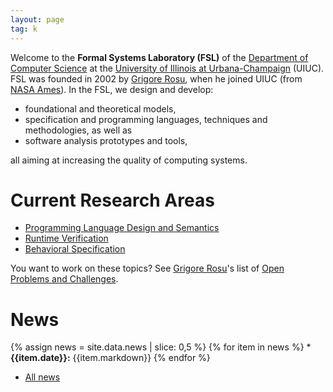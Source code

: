 ```yaml
---
layout: page
tag: k
---
```


Welcome to the **Formal Systems Laboratory (FSL)** of the [Department of Computer
Science] at the [University of Illinois at Urbana-Champaign] (UIUC). FSL was
founded in 2002 by [Grigore Rosu](/fsl//people/grigore-rosu/index.html), when he joined UIUC 
(from [NASA Ames](http://www.nasa.gov/centers/ames/home/index.html)). 
In the FSL, we design and develop:

-   foundational and theoretical models,
-   specification and programming languages, techniques and methodologies,
    as well as
-   software analysis prototypes and tools,

all aiming at increasing the quality of computing systems. 

# Current Research Areas

- [Programming Language Design and Semantics](/fsl//projects/pl/index.html)
- [Runtime Verification](/fsl//projects/rv/index.html)
- [Behavioral Specification](/fsl//projects/circ/index.html)

You want to work on these topics? See [Grigore Rosu](/fsl//people/grigore-rosu/index.html)'s list of [Open Problems and Challenges](/fsl//other-pages/open-problems.html).

# News

{% assign news = site.data.news | slice: 0,5 %}
{% for item in  news %} * **{{item.date}}:** {{item.markdown}}
{% endfor %} <!--  -->
* [All news](/fsl/news.html)


[Department of Computer Science]: https://cs.illinois.edu
[University of Illinois at Urbana-Champaign]: https://illinois.edu


